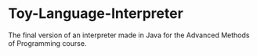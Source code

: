 # Toy-Language-Interpreter
The final version of an interpreter made in Java for the Advanced Methods of Programming course.
